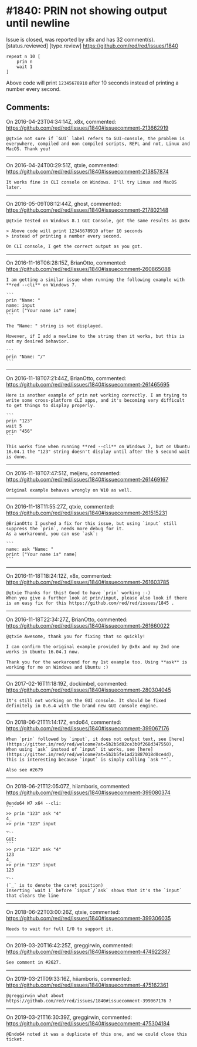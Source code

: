 
#1840: PRIN not showing output until newline
================================================================================
Issue is closed, was reported by x8x and has 32 comment(s).
[status.reviewed] [type.review]
<https://github.com/red/red/issues/1840>

``` rebol
repeat n 10 [
    prin n
    wait 1
]
```

Above code will print `12345678910` after 10 seconds
instead of printing a number every second.



Comments:
--------------------------------------------------------------------------------

On 2016-04-23T04:34:14Z, x8x, commented:
<https://github.com/red/red/issues/1840#issuecomment-213662919>

    @qtxie not sure if `GUI` label refers to GUI-console, the problem is everywhere, compiled and non compiled scripts, REPL and not, Linux and MacOS. Thank you!

--------------------------------------------------------------------------------

On 2016-04-24T00:29:51Z, qtxie, commented:
<https://github.com/red/red/issues/1840#issuecomment-213857874>

    It works fine in CLI console on Windows. I'll try Linux and MacOS later.

--------------------------------------------------------------------------------

On 2016-05-09T08:12:44Z, ghost, commented:
<https://github.com/red/red/issues/1840#issuecomment-217802148>

    @qtxie Tested on Windows 8.1 GUI Console, got the same results as @x8x 
    
    > Above code will print 12345678910 after 10 seconds
    > instead of printing a number every second.
    
    On CLI console, I get the correct output as you got.

--------------------------------------------------------------------------------

On 2016-11-16T06:28:15Z, BrianOtto, commented:
<https://github.com/red/red/issues/1840#issuecomment-260865088>

    I am getting a similar issue when running the following example with **red --cli** on Windows 7.
    
    ```
    prin "Name: "
    name: input
    print ["Your name is" name]
    ```
    
    The "Name: " string is not displayed.
    
    However, if I add a newline to the string then it works, but this is not my desired behavior.
    
    ```
    prin "Name: ^/"
    ```

--------------------------------------------------------------------------------

On 2016-11-18T07:21:44Z, BrianOtto, commented:
<https://github.com/red/red/issues/1840#issuecomment-261465695>

    Here is another example of prin not working correctly. I am trying to write some cross-platform CLI apps, and it's becoming very difficult to get things to display properly.
    
    ```
    prin "123"
    wait 5
    prin "456"
    ```
    
    This works fine when running **red --cli** on Windows 7, but on Ubuntu 16.04.1 the "123" string doesn't display until after the 5 second wait is done.

--------------------------------------------------------------------------------

On 2016-11-18T07:47:51Z, meijeru, commented:
<https://github.com/red/red/issues/1840#issuecomment-261469167>

    Original example behaves wrongly on W10 as well.

--------------------------------------------------------------------------------

On 2016-11-18T11:55:27Z, qtxie, commented:
<https://github.com/red/red/issues/1840#issuecomment-261515231>

    @BrianOtto I pushed a fix for this issue, but using `input` still suppress the `prin`, needs more debug for it.
    As a workaround, you can use `ask`:
    
    ```
    name: ask "Name: "
    print ["Your name is" name]
    ```

--------------------------------------------------------------------------------

On 2016-11-18T18:24:12Z, x8x, commented:
<https://github.com/red/red/issues/1840#issuecomment-261603785>

    @qtxie Thanks for this! Good to have `prin` working :-)
    When you give a further look at prin/input, please also look if there is an easy fix for this https://github.com/red/red/issues/1845 .

--------------------------------------------------------------------------------

On 2016-11-18T22:34:27Z, BrianOtto, commented:
<https://github.com/red/red/issues/1840#issuecomment-261660022>

    @qtxie Awesome, thank you for fixing that so quickly!
    
    I can confirm the original example provided by @x8x and my 2nd one works in Ubuntu 16.04.1 now.
    
    Thank you for the workaround for my 1st example too. Using **ask** is working for me on Windows and Ubuntu :)

--------------------------------------------------------------------------------

On 2017-02-16T11:18:19Z, dockimbel, commented:
<https://github.com/red/red/issues/1840#issuecomment-280304045>

    It's still not working on the GUI console. It should be fixed definitely in 0.6.4 with the brand new GUI console engine.

--------------------------------------------------------------------------------

On 2018-06-21T11:14:17Z, endo64, commented:
<https://github.com/red/red/issues/1840#issuecomment-399067176>

    When `prin` followed by `input`, it does not output text, see [here](https://gitter.im/red/red/welcome?at=5b2b5d02ce3b0f268d347550),
    When using `ask` instead of `input` it works, see [here](https://gitter.im/red/red/welcome?at=5b2b5fe1ad21887018d0ce4d),
    This is interesting because `input` is simply calling `ask ""`.
    
    Also see #2679

--------------------------------------------------------------------------------

On 2018-06-21T12:05:07Z, hiiamboris, commented:
<https://github.com/red/red/issues/1840#issuecomment-399080374>

    @endo64 W7 x64 --cli:
    ```
    >> prin "123" ask "4"
    4_
    >> prin "123" input
    _
    ```
    GUI:
    ```
    >> prin "123" ask "4"
    123
    4_
    >> prin "123" input
    123
    _
    ```
    (`_` is to denote the caret position)
    Inserting `wait 1` before `input`/`ask` shows that it's the `input` that clears the line

--------------------------------------------------------------------------------

On 2018-06-22T03:00:26Z, qtxie, commented:
<https://github.com/red/red/issues/1840#issuecomment-399306035>

    Needs to wait for full I/O to support it.

--------------------------------------------------------------------------------

On 2019-03-20T16:42:25Z, greggirwin, commented:
<https://github.com/red/red/issues/1840#issuecomment-474922387>

    See comment in #2627.

--------------------------------------------------------------------------------

On 2019-03-21T09:33:16Z, hiiamboris, commented:
<https://github.com/red/red/issues/1840#issuecomment-475162361>

    @greggirwin what about https://github.com/red/red/issues/1840#issuecomment-399067176 ?

--------------------------------------------------------------------------------

On 2019-03-21T16:30:39Z, greggirwin, commented:
<https://github.com/red/red/issues/1840#issuecomment-475304184>

    @Endo64 noted it was a duplicate of this one, and we could close this ticket.

